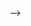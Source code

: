 <!-- <div id="header" align="center">
        <img src="https://tenor.com/es-US/view/shinji-shinji-ikari-neon-genesis-evangelion-neon-genesis-evangelion-gif-22651125" width="200" />
        <h1 align="centar"> Hi there 👋, i'm lokilaufeysonXD better known as Jose Ramon </h1> 
        <img src="<iframe src="https://img.shields.io/badge/Freelancer-29B2FE?style=for-the-badge&logo=Freelancer&logoColor=white" width="20" />
        <!-- <h3 align="center"> Passionate programmer with basic knowledge in programming languages such as Java and Python. Recent graduate of software engineering and            computer systems and looking for opportunities an internship or job to put my skills into practice and acquire new knowledge. I have problem solving and                teamwork skills, and I am always willing to learn and improve my skills. </h3>  -->
</div> -->

<!--
**lokilaufeysonXD/lokilaufeysonXD** is a ✨ _special_ ✨ repository because its `README.md` (this file) appears on your GitHub profile.

Here are some ideas to get you started:

- 🔭 I’m currently working on ...
- 🌱 I’m currently learning ...
- 👯 I’m looking to collaborate on ...
- 🤔 I’m looking for help with ...
- 💬 Ask me about ...
- 📫 How to reach me: ...
- 😄 Pronouns: ...
- ⚡ Fun fact: ...
-->
